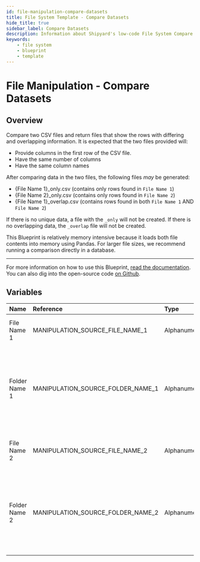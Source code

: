 ```yaml
---
id: file-manipulation-compare-datasets
title: File System Template - Compare Datasets
hide_title: true
sidebar_label: Compare Datasets
description: Information about Shipyard's low-code File System Compare Datasets blueprint. Compare two CSV files and return files that show the rows with unique and overlapping information. 
keywords:
    - file system
    - blueprint
    - template
---
```


# File Manipulation - Compare Datasets

## Overview
Compare two CSV files and return files that show the rows with differing and overlapping information. It is expected that the two files provided will:
- Provide columns in the first row of the CSV file.
- Have the same number of columns
- Have the same column names

After comparing data in the two files, the following files _may_ be generated:
- {File Name 1}_only.csv (contains only rows found in `File Name 1`)
- {File Name 2}_only.csv (contains only rows found in `File Name 2`)
- {File Name 1}_overlap.csv (contains rows found in both `File Name 1` AND `File Name 2`)

If there is no unique data, a file with the `_only` will not be created. If there is no overlapping data, the `_overlap` file will not be created.

This Blueprint is relatively memory intensive because it loads both file contents into memory using Pandas. For larger file sizes, we recommend running a comparison directly in a database.

---
For more information on how to use this Blueprint, [read the documentation](https://www.shipyardapp.com/docs/blueprint-library/data-manipulation). You can also dig into the open-source code [on Github](https://github.com/shipyardapp/datamanipulation-blueprints).

## Variables

| Name | Reference | Type | Required | Default | Options | Description |
|:-----|:----------|:-----|:---------|:--------|:--------|:------------|
| File Name 1 | MANIPULATION_SOURCE_FILE_NAME_1  | Alphanumeric |:white_check_mark: | `-` | - | Name of the target file on Shipyard. |
| Folder Name 1 | MANIPULATION_SOURCE_FOLDER_NAME_1  | Alphanumeric |:heavy_minus_sign: | `-` | - | Name of the local folder on Shipyard where the target file lives. If left blank, will look in the home directory. |
| File Name 2 | MANIPULATION_SOURCE_FILE_NAME_2  | Alphanumeric |:white_check_mark: | `-` | - | Name of the 2nd target file on Shipyard. |
| Folder Name 2 | MANIPULATION_SOURCE_FOLDER_NAME_2  | Alphanumeric |:heavy_minus_sign: | `-` | - | Name of the local folder on Shipyard where the target file lives. If left blank, will look in the home directory. |


